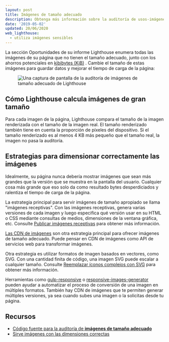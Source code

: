 ```yaml
---
layout: post
title: Imágenes de tamaño adecuado
description: Obtenga más información sobre la auditoría de usos-imágenes-receptivas.
date: '2019-05-02'
updated: 20/06/2020
web_lighthouse:
  - utiliza imágenes sensibles
---
```


La sección Oportunidades de su informe Lighthouse enumera todas las imágenes de su página que no tienen el tamaño adecuado, junto con los ahorros potenciales en [kibibytes (KiB)](https://en.wikipedia.org/wiki/Kibibyte) . Cambie el tamaño de estas imágenes para guardar datos y mejorar el tiempo de carga de la página:

<figure class="w-figure"><img class="w-screenshot" src="uses-responsive-images.png" alt="Una captura de pantalla de la auditoría de imágenes de tamaño adecuado de Lighthouse"></figure>

## Cómo Lighthouse calcula imágenes de gran tamaño

Para cada imagen de la página, Lighthouse compara el tamaño de la imagen renderizada con el tamaño de la imagen real. El tamaño renderizado también tiene en cuenta la proporción de píxeles del dispositivo. Si el tamaño renderizado es al menos 4 KB más pequeño que el tamaño real, la imagen no pasa la auditoría.

## Estrategias para dimensionar correctamente las imágenes

Idealmente, su página nunca debería mostrar imágenes que sean más grandes que la versión que se muestra en la pantalla del usuario. Cualquier cosa más grande que eso solo da como resultado bytes desperdiciados y ralentiza el tiempo de carga de la página.

La estrategia principal para servir imágenes de tamaño apropiado se llama "imágenes receptivas". Con las imágenes receptivas, genera varias versiones de cada imagen y luego especifica qué versión usar en su HTML o CSS mediante consultas de medios, dimensiones de la ventana gráfica, etc. Consulte [Publicar imágenes receptivas](/serve-responsive-images) para obtener más información.

[Las CDN de imágenes](/image-cdns/) son otra estrategia principal para ofrecer imágenes de tamaño adecuado. Puede pensar en CDN de imágenes como API de servicios web para transformar imágenes.

Otra estrategia es utilizar formatos de imagen basados en vectores, como SVG. Con una cantidad finita de código, una imagen SVG puede escalar a cualquier tamaño. Consulte [Reemplazar íconos complejos con SVG](https://developers.google.com/web/fundamentals/design-and-ux/responsive/images#replace_complex_icons_with_svg) para obtener más información.

Herramientas como [gulp-responsive](https://www.npmjs.com/package/gulp-responsive) o [responsive-images-generator](https://www.npmjs.com/package/responsive-images-generator) pueden ayudar a automatizar el proceso de conversión de una imagen en múltiples formatos. También hay CDN de imágenes que te permiten generar múltiples versiones, ya sea cuando subes una imagen o la solicitas desde tu página.

## Recursos

- [Código fuente para la auditoría de **imágenes de tamaño adecuado**](https://github.com/GoogleChrome/lighthouse/blob/master/lighthouse-core/audits/byte-efficiency/uses-responsive-images.js)
- [Sirve imágenes con las dimensiones correctas](/serve-images-with-correct-dimensions)
